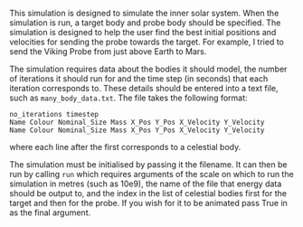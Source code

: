 This simulation is designed to simulate the inner solar system. When the simulation is run, a target body and probe body should be specified. The simulation is designed to help the user find the best initial positions and velocities for sending the probe towards the target. For example, I tried to send the Viking Probe from just above Earth to Mars.

The simulation requires data about the bodies it should model, the number of iterations it should run for and the time step (in seconds) that each iteration corresponds to. These details should be entered into a text file, such as `many_body_data.txt`. The file takes the following format:

```
no_iterations timestep
Name Colour Nominal_Size Mass X_Pos Y_Pos X_Velocity Y_Velocity
Name Colour Nominal_Size Mass X_Pos Y_Pos X_Velocity Y_Velocity
```

where each line after the first corresponds to a celestial body.

The simulation must be initialised by passing it the filename. It can then be run by calling `run` which requires arguments of the scale on which to run the simulation in metres (such as 10e9), the name of the file that energy data should be output to, and the index in the list of celestial bodies first for the target and then for the probe. If you wish for it to be animated pass True in as the final argument.
